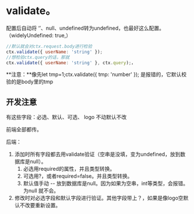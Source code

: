 # validate。
配置后自动将 ‘’、null、undefined转为undefined，也最好这么配置。（widelyUndefined: true,）

```js
//默认就会对ctx.request.body进行检验
ctx.validate({ userName: 'string' });  
//想检验ctx.query的话，那就
ctx.validate({ userName: 'string' }, ctx.query);，

```

**注意：**像先let tmp=1;ctx.validate({ tmp: 'number' }); 是报错的，它默认校验的是body里的tmp  

## 开发注意

有这些字段：必选、默认、可选、 logo 不动默认不改

前端全部都传。

后端：

1. 添加时所有字段都去用validate验证（空串是没填，变为undefined，放到数据库是null）。
   1. 必选用required的属性，并且类型转换。
   2. 可选用?，或者required=false。并且类型转换。
   3. 默认值手动  -- 放到数据库是null。因为如果为空串，int等类型，会报错。为null 就不会。
2. 修改时对必选字段和默认字段进行验证。其他字段带上？，如果是像logo空默认不改要重新设置。

